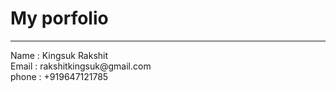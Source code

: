 <h1>My porfolio</h1>
<hr> 
Name : Kingsuk Rakshit<br>
Email : rakshitkingsuk@gmail.com<br>
phone : +919647121785<br>
